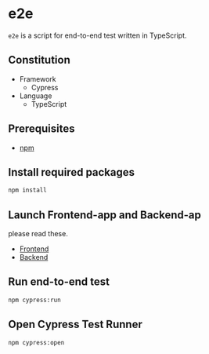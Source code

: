 # e2e

`e2e` is a script for end-to-end test written in TypeScript.

## Constitution
  - Framework
    - Cypress
  - Language
    - TypeScript
        
## Prerequisites

- [npm](https://www.npmjs.com/)

## Install required packages

```bash
npm install
```

## Launch Frontend-app and Backend-ap
please read these.  
- [Frontend](../client/README.md)  
- [Backend](../server/README.md)

## Run end-to-end test

```bash
npm cypress:run
```

## Open Cypress Test Runner

```bash
npm cypress:open
```